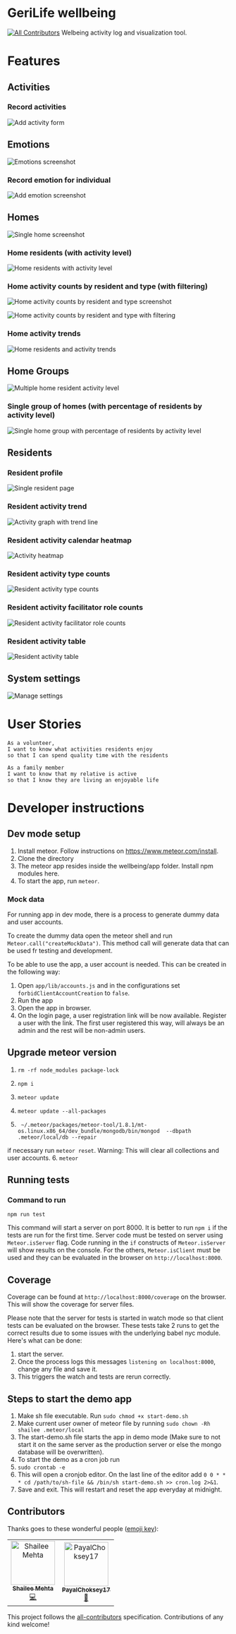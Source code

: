 # GeriLife wellbeing
[![All Contributors](https://img.shields.io/badge/all_contributors-2-orange.svg?style=flat-square)](#contributors)
Welbeing activity log and visualization tool.

# Features
## Activities
### Record activities
![Add activity form](https://rawgit.com/GeriLife/wellbeing/develop/docs/screenshots/AddActivity.png)

## Emotions
![Emotions screenshot](https://rawgit.com/GeriLife/wellbeing/develop/docs/screenshots/Emotions.png)

### Record emotion for individual
![Add emotion screenshot](https://rawgit.com/GeriLife/wellbeing/develop/docs/screenshots/Emotions-addEmotion.png)

## Homes
![Single home screenshot](https://rawgit.com/GeriLife/wellbeing/develop/docs/screenshots/Home-withMockData.png)

### Home residents (with activity level)
![Home residents with activity level](https://rawgit.com/GeriLife/wellbeing/develop/docs/screenshots/Home-withMockData-residentsList.png)

### Home activity counts by resident and type (with filtering)
![Home activity counts by resident and type screenshot](https://rawgit.com/GeriLife/wellbeing/develop/docs/screenshots/Home-withMockData-activityCountsByResidentAndType.png)

![Home activity counts by resident and type with filtering](https://rawgit.com/GeriLife/wellbeing/develop/docs/screenshots/Home-withMockData-activityCountsByResidentAndType-filtered.png)

### Home activity trends
![Home residents and activity trends](https://rawgit.com/GeriLife/wellbeing/develop/docs/screenshots/Home-withMockData-activityLevelTrends.png)

## Home Groups
![Multiple home resident activity level](https://rawgit.com/GeriLife/wellbeing/develop/docs/screenshots/Homes-withMockData.png)

### Single group of homes (with percentage of residents by activity level)
![Single home group with percentage of residents by activity level](https://rawgit.com/GeriLife/wellbeing/develop/docs/screenshots/Homes-withMockData-singleGroup.png)

## Residents
### Resident profile
![Single resident page](https://raw.githubusercontent.com/GeriLife/wellbeing/develop/docs/screenshots/Resident-withMockData.png)

### Resident activity trend
![Activity graph with trend line](https://raw.githubusercontent.com/GeriLife/wellbeing/develop/docs/screenshots/Resident-withMockData-activityTrend.png)

### Resident activity calendar heatmap
![Activity heatmap](https://raw.githubusercontent.com/GeriLife/wellbeing/develop/docs/screenshots/Resident-withMockData-activityCalendarHeatmap.png)

### Resident activity type counts
![Resident activity type counts](https://rawgit.com/GeriLife/wellbeing/develop/docs/screenshots/Resident-withMockData-activityTypeCounts.png)

### Resident activity facilitator role counts
![Resident activity facilitator role counts](https://raw.githubusercontent.com/GeriLife/wellbeing/develop/docs/screenshots/Resident-withMockData-activityFacilitatorRoleCounts.png)

### Resident activity table
![Resident activity table](https://cdn.rawgit.com/GeriLife/wellbeing/master/docs/screenshots/activity-table.png)


## System settings
![Manage settings](https://cdn.rawgit.com/GeriLife/wellbeing/master/docs/screenshots/settings.png)

# User Stories
```
As a volunteer,
I want to know what activities residents enjoy
so that I can spend quality time with the residents
```

```
As a family member
I want to know that my relative is active
so that I know they are living an enjoyable life
```
# Developer instructions
## Dev mode setup

1. Install meteor. Follow instructions on https://www.meteor.com/install.
2. Clone the directory
3. The meteor app resides inside the wellbeing/app folder. Install npm modules here.
4. To start the app, run `meteor`.

### Mock data
For running app in dev mode, there is a process to generate dummy data and user accounts.

To create the dummy data open the meteor shell and run `Meteor.call("createMockData")`. This method call will generate data that can be used fr testing and development.

To be able to use the app, a user account is needed. This can be created in the following way:
1. Open `app/lib/accounts.js` and in the configurations set `forbidClientAccountCreation` to `false`.
2. Run the app
3. Open the app in browser.
4. On the login page, a user registration link will be now available. Register a user with the link. The first user registered this way, will always be an admin and the rest will be non-admin users.


## Upgrade meteor version
1. `rm -rf node_modules package-lock`
2. `npm i`
3. `meteor update`
4. `meteor update --all-packages`

5. ` ~/.meteor/packages/meteor-tool/1.8.1/mt-os.linux.x86_64/dev_bundle/mongodb/bin/mongod  --dbpath .meteor/local/db --repair`

if necessary run `meteor reset`. Warning: This will clear all collections and user accounts.
6. `meteor`

## Running tests
### Command to run
`npm run test`

This command will start a server on port 8000. It is better to run `npm i` if the tests are run for the first time.
Server code must be tested on server using `Meteor.isServer` flag. Code running in the `if` constructs of `Meteor.isServer` will show results on the console. For the others, `Meteor.isClient` must be used and they can be evaluated in the browser on `http://localhost:8000`.

## Coverage 
Coverage can be found at `http://localhost:8000/coverage` on the browser. This will show the coverage for server files.
<!-- To get the coverage for client,
1. Open the developer-tools console at `http://localhost:8000` in your preferred browser.
2. Run this command `Meteor.sendCoverage(function(stats,nbErr) {console.log(stats,nbErr);});`
3. Now if `http://localhost:8000/coverage` is reloaded the coverage for client is visible. -->

Please note that the server for tests is started in watch mode so that client tests can be evaluated on the browser. These tests take 2 runs to get the correct results due to some issues with the underlying babel nyc module. Here's what can be done:
1. start the server.
2. Once the process logs this messages `listening on localhost:8000`, change any file and save it.
3. This triggers the watch and tests are rerun correctly.

## Steps to start the demo app
1. Make sh file executable. Run `sudo chmod +x start-demo.sh`
2. Make current user owner of meteor file by running `sudo chown -Rh shailee .meteor/local`
3. The start-demo.sh file starts the app in demo mode (Make sure to not start it on the same server as the production server or else the mongo database will be overwritten).
4. To start the demo as a cron job run 
  1. `sudo crontab -e`
  2. This will open a cronjob editor. On the last line of the editor add `0 0 * * * cd /path/to/sh-file && /bin/sh start-demo.sh >> cron.log 2>&1`.
  3. Save and exit. This will restart and reset the app everyday at midnight.

## Contributors

Thanks goes to these wonderful people ([emoji key](https://allcontributors.org/docs/en/emoji-key)):

<!-- ALL-CONTRIBUTORS-LIST:START - Do not remove or modify this section -->
<!-- prettier-ignore -->
<table><tr><td align="center"><a href="https://github.com/shailee-m"><img src="https://avatars0.githubusercontent.com/u/10625985?v=4" width="100px;" alt="Shailee Mehta"/><br /><sub><b>Shailee Mehta</b></sub></a><br /><a href="https://github.com/GeriLife/wellbeing/commits?author=shailee-m" title="Code">💻</a></td><td align="center"><a href="https://github.com/PayalChoksey17"><img src="https://avatars0.githubusercontent.com/u/41734649?v=4" width="100px;" alt="PayalChoksey17"/><br /><sub><b>PayalChoksey17</b></sub></a><br /><a href="https://github.com/GeriLife/wellbeing/issues?q=author%3APayalChoksey17" title="Bug reports">🐛</a></td></tr></table>

<!-- ALL-CONTRIBUTORS-LIST:END -->

This project follows the [all-contributors](https://github.com/all-contributors/all-contributors) specification. Contributions of any kind welcome!